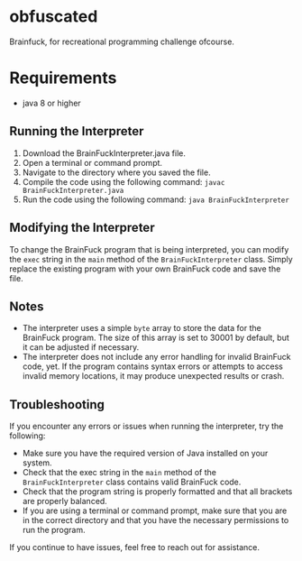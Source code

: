 # obfuscated
Brainfuck, for recreational programming challenge ofcourse.

# Requirements
- java 8 or higher

## Running the Interpreter

1. Download the BrainFuckInterpreter.java file.
2. Open a terminal or command prompt.
3. Navigate to the directory where you saved the file.
4. Compile the code using the following command: `javac BrainFuckInterpreter.java`
5. Run the code using the following command: `java BrainFuckInterpreter`

## Modifying the Interpreter

To change the BrainFuck program that is being interpreted, you can modify the `exec` string in the `main` method of the `BrainFuckInterpreter` class. Simply replace the existing program with your own BrainFuck code and save the file.

## Notes

- The interpreter uses a simple `byte` array to store the data for the BrainFuck program. The size of this array is set to 30001 by default, but it can be adjusted if necessary.
- The interpreter does not include any error handling for invalid BrainFuck code, yet. If the program contains syntax errors or attempts to access invalid memory locations, it may produce unexpected results or crash.

## Troubleshooting

If you encounter any errors or issues when running the interpreter, try the following:

- Make sure you have the required version of Java installed on your system.
- Check that the exec string in the `main` method of the `BrainFuckInterpreter` class contains valid BrainFuck code.
- Check that the program string is properly formatted and that all brackets are properly balanced.
- If you are using a terminal or command prompt, make sure that you are in the correct directory and that you have the necessary permissions to run the program.

If you continue to have issues, feel free to reach out for assistance.

